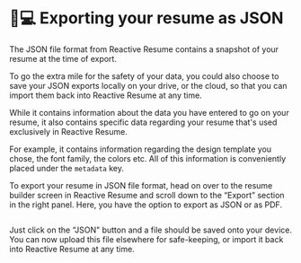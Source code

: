# 👩💻 Exporting your resume as JSON

The JSON file format from Reactive Resume contains a snapshot of your resume at the time of export.

To go the extra mile for the safety of your data, you could also choose to save your JSON exports locally on your drive, or the cloud, so that you can import them back into Reactive Resume at any time.

While it contains information about the data you have entered to go on your resume, it also contains specific data regarding your resume that's used exclusively in Reactive Resume.

For example, it contains information regarding the design template you chose, the font family, the colors etc. All of this information is conveniently placed under the `metadata` key.

To export your resume in JSON file format, head on over to the resume builder screen in Reactive Resume and scroll down to the “Export” section in the right panel. Here, you have the option to export as JSON or as PDF.

<figure><img src="../.gitbook/assets/Screenshot 2023-11-20 at 7.44.46 PM.png" alt=""><figcaption></figcaption></figure>

Just click on the “JSON" button and a file should be saved onto your device. You can now upload this file elsewhere for safe-keeping, or import it back into Reactive Resume at any time.
